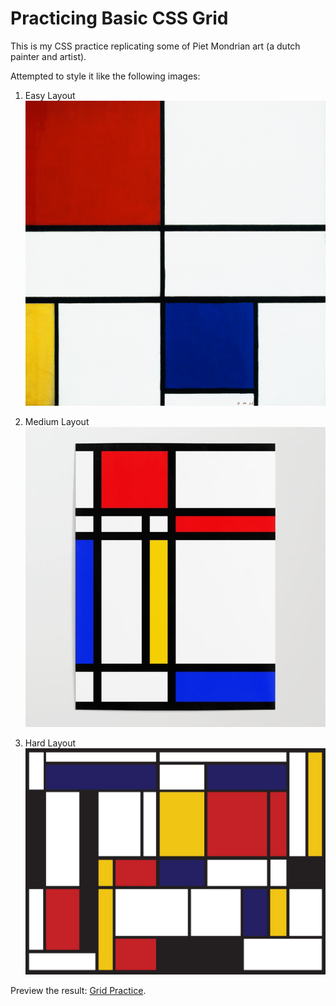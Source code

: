 # Practicing Basic CSS Grid

This is my CSS practice replicating some of Piet Mondrian art (a dutch painter and artist).

Attempted to style it like the following images:

1. Easy Layout
    ![Easy Layout](/template/mondrian-easy.jpg)

2. Medium Layout
    ![Medium Layout](/template/mondrian-medium.jpg)

3. Hard Layout
    ![Medium Layout](/template/mondrian-hard.jpg)


Preview the result: [Grid Practice](http://htmlpreview.github.io/?https://github.com/pjungjs/css-grid-practice/blob/main/grid.html).